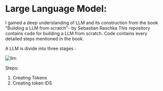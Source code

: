 # Large Language Model:
I gained a deep understanding of LLM and its construction from the book "Building a LLM from scratch"- by Sebastian Raschka
This repository contains code for building a LLM from scratch.
Code contains every detailed steps mentioned in the book.

A LLM is divide into three stages :

![llm](https://github.com/user-attachments/assets/48fdd0d5-f4d3-49dd-ae64-9f9f156f0c8d)


Steps:
1. Creating Tokens
2. Creating token IDS
